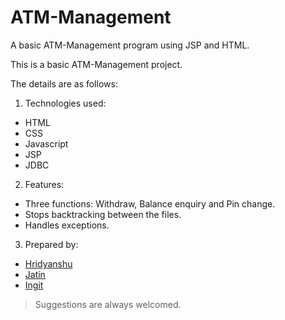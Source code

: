 # ATM-Management
A basic ATM-Management program using JSP and HTML.

This is a basic ATM-Management project.

The details are as follows:

1. Technologies used:

- HTML
- CSS
- Javascript
- JSP
- JDBC

2. Features:

- Three functions: Withdraw, Balance enquiry and Pin change.
- Stops backtracking between the files.
- Handles exceptions.

3. Prepared by:

- [Hridyanshu](https://github.com/Hridyanshu)
- [Jatin](https://github.com/Jatinuppal1)
- [Ingit](https://github.com/ingitag777)

>Suggestions are always welcomed.
